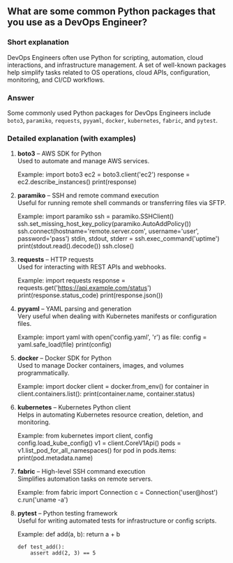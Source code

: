## What are some common Python packages that you use as a DevOps Engineer?

### Short explanation
DevOps Engineers often use Python for scripting, automation, cloud interactions, and infrastructure management. A set of well-known packages help simplify tasks related to OS operations, cloud APIs, configuration, monitoring, and CI/CD workflows.

### Answer
Some commonly used Python packages for DevOps Engineers include `boto3`, `paramiko`, `requests`, `pyyaml`, `docker`, `kubernetes`, `fabric`, and `pytest`.

### Detailed explanation (with examples)

1. **boto3** – AWS SDK for Python  
   Used to automate and manage AWS services.

   Example:
       import boto3
       ec2 = boto3.client('ec2')
       response = ec2.describe_instances()
       print(response)

2. **paramiko** – SSH and remote command execution  
   Useful for running remote shell commands or transferring files via SFTP.

   Example:
       import paramiko
       ssh = paramiko.SSHClient()
       ssh.set_missing_host_key_policy(paramiko.AutoAddPolicy())
       ssh.connect(hostname='remote.server.com', username='user', password='pass')
       stdin, stdout, stderr = ssh.exec_command('uptime')
       print(stdout.read().decode())
       ssh.close()

3. **requests** – HTTP requests  
   Used for interacting with REST APIs and webhooks.

   Example:
       import requests
       response = requests.get('https://api.example.com/status')
       print(response.status_code)
       print(response.json())

4. **pyyaml** – YAML parsing and generation  
   Very useful when dealing with Kubernetes manifests or configuration files.

   Example:
       import yaml
       with open('config.yaml', 'r') as file:
           config = yaml.safe_load(file)
       print(config)

5. **docker** – Docker SDK for Python  
   Used to manage Docker containers, images, and volumes programmatically.

   Example:
       import docker
       client = docker.from_env()
       for container in client.containers.list():
           print(container.name, container.status)

6. **kubernetes** – Kubernetes Python client  
   Helps in automating Kubernetes resource creation, deletion, and monitoring.

   Example:
       from kubernetes import client, config
       config.load_kube_config()
       v1 = client.CoreV1Api()
       pods = v1.list_pod_for_all_namespaces()
       for pod in pods.items:
           print(pod.metadata.name)

7. **fabric** – High-level SSH command execution  
   Simplifies automation tasks on remote servers.

   Example:
       from fabric import Connection
       c = Connection('user@host')
       c.run('uname -a')

8. **pytest** – Python testing framework  
   Useful for writing automated tests for infrastructure or config scripts.

   Example:
       def add(a, b):
           return a + b

       def test_add():
           assert add(2, 3) == 5
